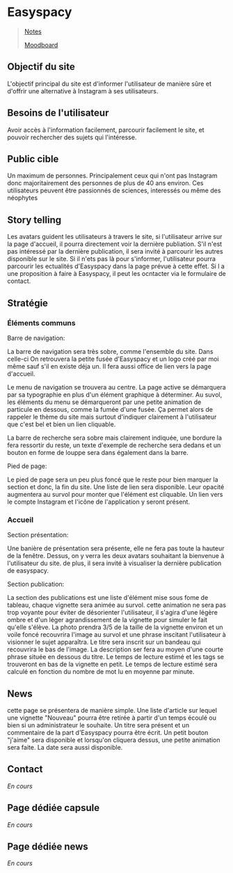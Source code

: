 # Easyspacy

> [Notes](./md/notes.md)
>
> [Moodboard](https://app.milanote.com/1Lg5ut1saIZG9N?p=9D6LIyyeWMl)

## Objectif du site

L'objectif principal du site est d'informer l'utilisateur de manière sûre et d'offrir une alternative à Instagram à ses utilisateurs.

## Besoins de l'utilisateur

Avoir accès à l'information facilement, parcourir facilement le site, et pouvoir rechercher des sujets qui l'intéresse.

## Public cible

Un maximum de personnes. Principalement ceux qui n'ont pas Instagram donc majoritairement des personnes de plus de 40 ans environ. Ces utilisateurs peuvent être passionnés de sciences, interessés ou même des néophytes

## Story telling

Les avatars guident les utilisateurs à travers le site, si l'utilisateur arrive sur la page d'accueil, il pourra directement voir la dernière publiation. S'il n'est pas intéressé par la dernière publication, il sera invité à parcourir les autres disponible sur le site. Si il n'ets pas là pour s'informer, l'utilisateur pourra parcourir les ectualités d'Easyspacy dans la page prévue à cette effet. Si l a une proposition à faire à Easyspacy, il peut les ocntacter via le formulaire de contact.

## Stratégie

### Éléments communs

Barre de navigation:

La barre de navigation sera très sobre, comme l'ensemble du site. Dans celle-ci
On retrouvera la petite fusée d'Easyspacy et un logo créé par moi même sauf s'il en existe déja un. Il fera aussi office de lien vers la page d'accueil.

Le menu de navigation se trouvera au centre. La page active se démarquera par sa typographie en plus d'un élément graphique à déterminer. Au suvol, les éléments du menu se démarqueront par une petite animation de particule en dessous, comme la fumée d'une fusée. Ça permet alors de rappeler le thème du site mais surtout d'indiquer clairement à l'utilisateur que c'est bel et bien un lien cliquable.

La barre de recherche sera sobre mais clairement indiquée, une bordure la fera ressortir du reste, un texte d'exemple de recherche sera dedans et un bouton en forme de louppe sera dans également dans la barre.

Pied de page:

Le pied de page sera un peu plus foncé que le reste pour bien marquer la section et donc, la fin du site. Une liste de lien sera disponible. Leur opacité augmentera au survol pour monter que l'élément est cliquable. Un lien vers le compte Instagram et l'icône de l'application y seront présent.

### Accueil

Section présentation:

Une banière de présentation sera présente, elle ne fera pas toute la hauteur de la fenêtre. Dessus, on y verra les deux avatars souhaitant la bienvenue à l'utilisateur du site. de plus, il sera invité à visualiser la dernière publication de easyspacy.

Section publication:

La section des publications est une liste d'élément mise sous fome de tableau, chaque vignette sera animée au survol. cette animation ne sera pas trop voyante pour éviter de désorienter l'utilisateur, il s'agira d'une légère ombre et d'un léger agrandissement de la vignette pour simuler le fait qu'elle s'élève. La photo prendra 3/5 de la taille de la vignette environ et un voile foncé recouvrira l'image au survol et une phrase inscitant l'utilisateur à visionner le sujet apparaîtra. Le titre sera inscrit sur un bandeau qui recouvrira le bas de l'image. La description ser fera au moyen d'une courte phrase située en dessous du titre. Le temps de lecture estimé et les tags se trouveront en bas de la vignette en petit. Le temps de lecture estimé sera calculé en fonction du nombre de mot lu en moyenne par minute.

## News

cette page se présentera de manière simple. Une liste d'article sur lequel une vignette "Nouveau" pourra être retirée à partir d'un temps écoulé ou bien si un administrateur le souhaite. Un titre sera présent et un commentaire de la part d'Easyspacy pourra être écrit. Un petit bouton "j'aime" sera disponible et lorsqu'on cliquera dessus, une petite animation sera faite. La date sera aussi disponible.

## Contact

_En cours_

## Page dédiée capsule

_En cours_

## Page dédiée news

_En cours_
